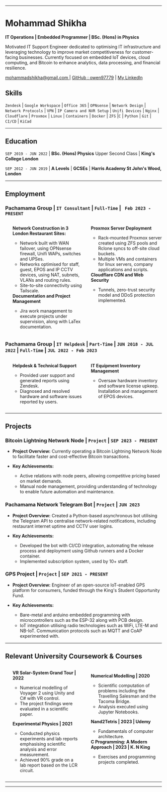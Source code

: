 
-------------------------------
# Mohammad Shikha
**IT Operations | Embedded Programmer | BSc. (Hons) in Physics**

Motivated IT Support Engineer dedicated to optimising IT infrastructure and leveraging technology to improve market competitiveness for customer-facing businesses. Currently focused on embedded IoT devices, cloud computing, and Bitcoin to enhance analytics, data processing, and financial resilience.

<div id="webaddress">
<a href="mohammadshikha@gmail.com">mohammadshikha@gmail.com </a>
&#124; <a href="https://github.com/owen97779">GitHub : owen97779</a>
&#124; <a href="https://www.linkedin.com/in/mohammad-shikha-6622181b2/">My LinkedIn</a>
</div>


## Skills

`Zendesk` &#124; `Google Workspace` &#124; `Office 365` &#124; `OPNsense` &#124; `Network Design` &#124; `Network Protocols` &#124; `VPN` &#124; `IP Camera and NVR Setup` &#124; `Unifi Devices` &#124;  `Nginx` &#124; `Cloudflare` &#124; 
`Proxmox` &#124; `Linux` &#124; `Containers` &#124; `Docker` &#124; `ZFS` &#124;`C` &#124; `Python` &#124; `Git` &#124; `CI/CD` &#124; `KiCad` 

-------------------------------

## Education

`SEP 2019 - JUN 2022` &#124; __BSc. (Hons) Physics__ Upper Second Class &#124;
__King's College London__

`SEP 2012 - JUN 2019` &#124; __A Levels__ &#124; __GCSEs__ &#124;
__Harris Academy St John's Wood, London__


-------------------------------

## Employment 

### **Pachamama Group** &#124; `IT Consultant` &#124; `Full-Time` &#124; ` Feb 2023 - PRESENT` 

<div style="display: flex;">
  <div style="flex: 1; padding: 0px;">
    <ul>
      <strong>Network Construction in 3 London Restaurant Sites:</strong>
        <ul>
          <li>Network built with WAN failover, using OPNsense firewall, Unifi WAPs, switches and UPSes. </li>
          <li>Networks optimised for staff, guest, EPOS and IP CCTV devices, using NAT, subnets, VLANs and routing rules.
          </li>
          <li>Site-to-site connectivity using Tailscale.</li>
        </ul>
      <strong>Documentation and Project Management</strong>
        <ul>
          <li> Jira work management to execute projects under supervision, along with LaTex documentation. </li>
       </ul>
      </li>
  </div>
  <div style="flex: 1; padding: 0px;">
    <ul>
      <strong>Proxmox Server Deployment</strong>
        <ul>
          <li>Rack-mounted Proxmox server created using ZFS pools and Rclone syncs to off-site cloud buckets.</li>
          <li>Multiple VMs and containers for linux servers, company applications and scripts.</li>
        </ul>
      </li>
      <strong>Cloudflare CDN and Web Security</strong>
        <ul>
          <li>Tunnels, zero-trust security model and DDoS protection implemented.</li>
        </ul>
      </li>
    </ul>
  </div>
</div>



### **Pachamama Group** &#124; `IT Helpdesk` &#124; `Part-Time` &#124; `JUN 2018 - JUL 2022` &#124; `Full-Time` &#124; `JUL 2022 - Feb 2023`

<div style="display: flex;">
  <div style="flex: 1; padding: 0px;">
    <ul>
      <strong>Helpdesk & Technical  Support</strong>
        <ul>
          <li>Provided user support and generated reports using Zendesk.</li>
          <li>Diagnosed and resolved hardware and software issues reported by users.</li>
        </ul>
        </ul>
      </li>
    </ul>
  </div>
  <div style="flex: 1; padding: 0px;">
    <ul>
<strong>IT Equipment Inventory Management</strong>
        <ul>
          <li>Oversaw hardware inventory and software license upkeep. Installation and management of EPOS devices. </li>
        </ul>
      </li>
  </div>
</div>

-------------------------------
## Projects 

### **Bitcoin Lightning Network Node** &#124; `Project` &#124;  `SEP 2023 - PRESENT`

- **Project Overview:** Currently operating a Bitcoin Lightning Network Node to facilitate faster and cost-effective Bitcoin transactions.

- **Key Achievements:**
  - Active relations with node peers, allowing competitive pricing based on market demands.
  - Manual node management, providing understanding of technology to enable future automation and maintenance. 

### **Pachamama Network Telegram Bot** &#124; `Project` &#124; `JUN 2023`

- **Project Overview:** Created a Python-based asynchronous bot utilising the Telegram API to centralise network-related notifications, including restaurant internet uptime and CCTV user logins.

- **Key Achievements:**
  - Developed the bot with CI/CD integration, automating the release process and deployment using Github runners and a Docker container.
  - Implemented subscription system, used by 10+ staff.

### **GPS Project** &#124; `Project` &#124; `SEP 2021 - PRESENT`

- **Project Overview:** Engineer of an open-source IoT-enabled GPS platform for consumers, funded through the King's Student Opportunity Fund.

- **Key Achievements:**
    - Bare-metal and arduino embedded programming with microcontrollers such as the ESP-32 along with PCB design.
    - IoT integration utilising radio technologies such as WiFi, LTE-M and NB-IoT. Communication protocols such as MQTT and CoAP experimented with.


-------------------------------

## Relevant University Coursework & Courses

<div style="display: flex;">
  <div style="flex: 1; padding: 0px;">
    <ul>
      <strong>VR Solar-System Grand Tour | 2022</strong>
        <ul>
          <li>Numerical modelling of Voyager 2 using Unity and C# with VR control.</li>
          <li>The project findings were evaluated in a scientific paper.</li>
        </ul>
        </ul>
      </li>
    </ul>
    <ul>
      <strong>Experimental Physics | 2021</strong>
        <ul>
          <li>Conducted physics experiments and lab reports emphasising scientific analysis and error measurement.</li>
          <li>Achieved 90% grade on a lab report based on the LCR circuit.</li>
        </ul>
        </ul>
      </li>
    </ul>    
  </div>
<div style="flex: 1; padding: 10px;">
  <ul>
      <strong>Numerical Modelling | 2020</strong>
        <ul>
          <li>Scientific computation of problems including the Travelling Salesman and the Tacoma Bridge.</li>
          <li>Analysis executed using Jupyter Notebooks.</li>
        </ul>
        </ul>
      </li>
    </ul>
    <ul>
<strong>Nand2Tetris | 2023 | Udemy</strong>
        <ul>
          <li>Fundamentals of computer architecture. </li>
        </ul>
      </li>
<strong>C Programming: A Modern Approach | 2023 | K. N King</strong>
        <ul>
          <li>Exercises and programming projects completed. </li>
        </ul>
      </li>
  </div>
</div>

-------------------------------
-------------------------------